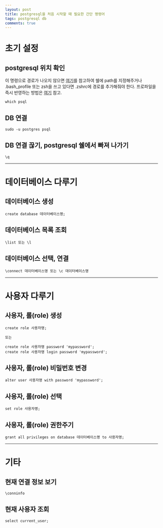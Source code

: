 ```yaml
---
layout: post
title: postgresql을 처음 시작할 때 필요한 간단 명령어
tags: postgresql db
comments: true
---
```

       
# 초기 설정
## postgresql 위치 확인
이 명령으로 경로가 나오지 않으면 [여기](http://postgresapp.com/documentation/cli-tools.html)를 참고하여 쉘에 path를 지정해주거나 .bash_profile 또는 zsh을 쓰고 있다면 .zshrc에 경로를 추가해줘야 한다. 프로파일을 즉시 반영하는 방법은 [여기](https://jwkcp.github.io/2018/05/24/zsh-profile/) 참고.  
~~~
which psql
~~~
  
## DB 연결
~~~
sudo -u postgres psql
~~~

## DB 연결 끊기, postgresql 쉘에서 빠져 나가기
~~~
\q
~~~
  
---
  
# 데이터베이스 다루기
## 데이터베이스 생성
~~~
create database 데이터베이스명;
~~~

## 데이터베이스 목록 조회
~~~
\list 또는 \l
~~~
  
## 데이터베이스 선택, 연결
~~~
\connect 데이터베이스명 또는 \c 데이터베이스명
~~~
  
---
  
# 사용자 다루기
## 사용자, 롤(role) 생성
~~~
create role 사용자명;

또는

create role 사용자명 password 'mypassword';
create role 사용자명 login password 'mypassword';
~~~

## 사용자, 롤(role) 비밀번호 변경
~~~
alter user 사용자명 with password 'mypassword';
~~~
  
## 사용자, 롤(role) 선택
~~~
set role 사용자명;
~~~
  
## 사용자, 롤(role) 권한주기
~~~
grant all privileges on database 데이터베이스명 to 사용자명;
~~~
  
---
  
# 기타
## 현재 연결 정보 보기
~~~
\conninfo
~~~
  
## 현재 사용자 조회
~~~
select current_user;
~~~
